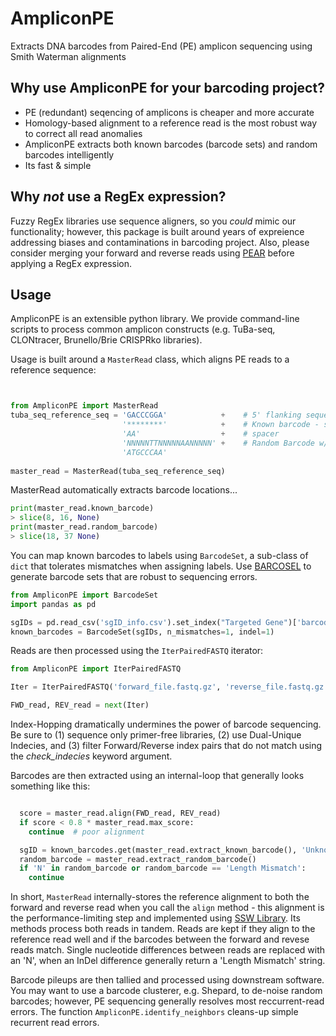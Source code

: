 # AmpliconPE
Extracts DNA barcodes from Paired-End (PE) amplicon sequencing using Smith Waterman alignments

## Why use AmpliconPE for your barcoding project?

* PE (redundant) seqencing of amplicons is cheaper and more accurate
* Homology-based alignment to a reference read is the most robust way to correct all read anomalies 
* AmpliconPE extracts both known barcodes (barcode sets) and random barcodes intelligently
* Its fast & simple

## Why _not_ use a RegEx expression?

Fuzzy RegEx libraries use sequence aligners, so you _could_ mimic our functionality; however,
this package is built around years of expreience addressing biases and contaminations in barcoding project. 
Also, please consider merging your forward and reverse reads using [PEAR][1] before applying a RegEx expression. 

## Usage

AmpliconPE is an extensible python library. We provide command-line scripts to process common 
amplicon constructs (e.g. TuBa-seq, CLONtracer, Brunello/Brie CRISPRko libraries). 

Usage is built around a `MasterRead` class, which aligns PE reads to a reference sequence:

```python


from AmpliconPE import MasterRead
tuba_seq_reference_seq = 'GACCCGGA'            +    # 5' flanking sequence of double-barcode (8 nts is good)
                         '********'            +    # Known barcode - specified by '*'
                         'AA'                  +    # spacer
                         'NNNNNTTNNNNNAANNNNN' +    # Random Barcode w/ spacers - specified by 'N'
                         'ATGCCCAA'
                       
master_read = MasterRead(tuba_seq_reference_seq)
```
MasterRead automatically extracts barcode locations...
```python
print(master_read.known_barcode)
> slice(8, 16, None)
print(master_read.random_barcode)
> slice(18, 37 None)
```
You can map known barcodes to labels using `BarcodeSet`, a sub-class of `dict` that tolerates 
mismatches when assigning labels. Use [BARCOSEL][2] to generate barcode sets that are robust to sequencing errors. 

```python
from AmpliconPE import BarcodeSet
import pandas as pd

sgIDs = pd.read_csv('sgID_info.csv').set_index("Targeted Gene")['barcode']
known_barcodes = BarcodeSet(sgIDs, n_mismatches=1, indel=1)
```
Reads are then processed using the `IterPairedFASTQ` iterator:

```python
from AmpliconPE import IterPairedFASTQ

Iter = IterPairedFASTQ('forward_file.fastq.gz', 'reverse_file.fastq.gz', check_indecies=True)

FWD_read, REV_read = next(Iter)
```
Index-Hopping dramatically undermines the power of barcode sequencing. Be sure to (1) sequence only primer-free libraries, 
(2) use Dual-Unique Indecies, and (3) filter Forward/Reverse index pairs that do not match using the _check_indecies_ keyword argument. 

Barcodes are then extracted using an internal-loop that generally looks something like this: 

```python

  score = master_read.align(FWD_read, REV_read)
  if score < 0.8 * master_read.max_score:
    continue  # poor alignment

  sgID = known_barcodes.get(master_read.extract_known_barcode(), 'Unknown sgID')
  random_barcode = master_read.extract_random_barcode()
  if 'N' in random_barcode or random_barcode == 'Length Mismatch':
    continue
```

In short, `MasterRead` internally-stores the reference alignment to both the forward and reverse read when you call the `align` method - this 
alignment is the performance-limiting step and implemented using [SSW Library][3]. Its methods process 
both reads in tandem. Reads are kept if they align to the reference read well and if the barcodes between the forward and revese reads match. 
Single nucleotide differences between reads are replaced with an 'N', when an InDel difference generally return a 'Length Mismatch' string. 

Barcode pileups are then tallied and processed using downstream software. You may want to use a barcode clusterer, e.g. Shepard, to de-noise
random barcodes; however, PE sequencing generally resolves most reccurrent-read errors. The function `AmpliconPE.identify_neighbors` cleans-up
simple recurrent read errors. 


[1]: https://www.ncbi.nlm.nih.gov/pmc/articles/PMC3933873/ "Zhang J, Kobert K, Flouri T, Stamatakis A. PEAR: a fast and accurate Illumina Paired-End reAd mergeR. Bioinformatics. 2014 Mar 1;30(5):614-20. doi: 10.1093/bioinformatics/btt593. Epub 2013 Oct 18. PMID: 24142950; PMCID: PMC3933873."

[2]: https://bmcbioinformatics.biomedcentral.com/articles/10.1186/s12859-018-2262-7 "Somervuo, P., Koskinen, P., Mei, P. et al. BARCOSEL: a tool for selecting an optimal barcode set for high-throughput sequencing. BMC Bioinformatics 19, 257 (2018)."

[3]: https://journals.plos.org/plosone/article?id=10.1371/journal.pone.0082138 "Zhao, Mengyao, et al. SSW library: an SIMD Smith-Waterman C/C++ library for use in genomic applications. PloS one 8.12 (2013): e82138."
